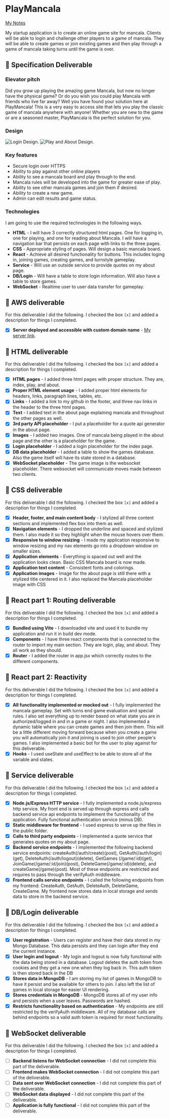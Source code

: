 # PlayMancala

[My Notes](notes.md)

My startup application is to create an online game site for mancala. Clients will be able to login and challenge other players to a game of mancala. They will be able to create games or join existing games and then play through a game of mancala taking turns until the game is over.

## 🚀 Specification Deliverable

### Elevator pitch

Did you grow up playing the amazing game Mancala, but now no longer have the physical game? Or do you wish you could play Mancala with friends who live far away? Well you have found your solution here at PlayMancala! This is a very easy to access site that lets you play the classic game of mancala anywhere with anyone! Whether you are new to the game or are a seasoned master, PlayMancala is the perfect solution for you.

### Design

![Login Design.](Resources/login.png)
![Play and About Design.](Resources/play-about.png)

### Key features

- Secure login over HTTPS
- Ability to play against other online players
- Ability to see a mancala board and play through to the end.
- Mancala rules will be developed into the game for greater ease of play.
- Ability to see other mancala games and join them if desired.
- Ability to create a new game.
- Admin can edit results and game status.

### Technologies

I am going to use the required technologies in the following ways.

- **HTML** - I will have 3 correctly structured html pages. One for logging in, one for playing, and one for reading about Mancala. I will have a navigation bar that persists on each page with links to the three pages.
- **CSS** - Appropriate styling of pages. Will design a basic mancala board.
- **React** - Achieve all desired functionality for buttons. This includes loging in, joining games, creating games, and turnstyle gameplay.
- **Service** - Will use an outside service to provide quotes on my about page.
- **DB/Login** - Will have a table to store login information. Will also have a table to store games.
- **WebSocket** - Realtime user to user data transfer for gameplay.

## 🚀 AWS deliverable

For this deliverable I did the following. I checked the box `[x]` and added a description for things I completed.

- [X] **Server deployed and accessible with custom domain name** - [My server link](https://jjohns-byu.click).

## 🚀 HTML deliverable

For this deliverable I did the following. I checked the box `[x]` and added a description for things I completed.


- [X] **HTML pages** - I added three html pages with proper structure. They are, index, play, and about. 
- [X] **Proper HTML element usage** - I added proper html elements for headers, links, paragraph lines, tables, etc.
- [X] **Links** - I added a link to my github in the footer, and three nav links in the header to the three html pages.
- [X] **Text** - I added text in the about page explaining mancala and throughout the other pages as well.
- [X] **3rd party API placeholder** - I put a placeholder for a quote api generator in the about page.
- [X] **Images** - I added two images. One of mancala being played in the about page and the other is a placeholder for the game.
- [X] **Login placeholder** - I added a login placeholder for the index page.
- [X] **DB data placeholder** - I added a table to show the games database. Also the game itself will have its state stored in a database.
- [X] **WebSocket placeholder** - The game image is the websocket placeholder. There websocket will communicate moves made between two clients.

## 🚀 CSS deliverable

For this deliverable I did the following. I checked the box `[x]` and added a description for things I completed.

- [X] **Header, footer, and main content body** - I stylized all three content sections and implemented flex box into them as well.
- [X] **Navigation elements** - I dropped the underline and spaced and stylized them. I also made it so they highlight when the mouse hovers over them.
- [X] **Responsive to window resizing** - I made my application responsive to window resizing and my nav elements go into a dropdown window on smaller sizes.
- [X] **Application elements** - Everything is spaced out well and the application looks clean. Basic CSS Mancala board is now made.
- [X] **Application text content** - Consistent fonts and colorings.
- [X] **Application images** - Image for the about page is still there with a stylized title centered in it. I also replaced the Mancala placeholder image with CSS

## 🚀 React part 1: Routing deliverable

For this deliverable I did the following. I checked the box `[x]` and added a description for things I completed.

- [X] **Bundled using Vite** - I downloaded vite and used it to bundle my application and run it in build dev mode.
- [X] **Components** - I have three react components that is connected to the router to import my main section. They are login, play, and about. They all work as they should.
- [X] **Router** - I added the router in app.jsx which correctly routes to the different components.

## 🚀 React part 2: Reactivity

For this deliverable I did the following. I checked the box `[x]` and added a description for things I completed.

- [X] **All functionality implemented or mocked out** - I fully implemented the mancala gameplay. Set with turns end game evaluation and special rules. I also set everything up to render based on what state you are in authorized/logged in and in a game or night. I also implemented a dynamic table where you can create games and then join them. This will be a little different moving forward because when you create a game you will automatically join it and joining is used to join other people's games. I also implemented a basic bot for the user to play against for this deliverable.
- [X] **Hooks** - I used useState and useEffect to be able to store all of the variable and states.

## 🚀 Service deliverable

For this deliverable I did the following. I checked the box `[x]` and added a description for things I completed.

- [X] **Node.js/Express HTTP service** - I fully implemented a node.js/express http service. My front end is served up through express and calls backend service api endpoints to implement the functionality of the application. Fully functional authentication service (minus DB).
- [X] **Static middleware for frontend** - I used express to serve up the files in the public folder.
- [X] **Calls to third party endpoints** - I implemented a quote service that generates quotes on my about page.
- [X] **Backend service endpoints** - I implemented the following backend service endpoints: createAuth(/auth/create)(post), GetAuth(/auth/login)(get), DeleteAuth(/auth/logout)(delete), GetGames (/game/:id)(get), JoinGame(/game/:id/join)(post), DeleteGame(/game/:id)(delete), and createGame(/game)(post). Most of these endpoints are restricted and requires to pass through the verifyAuth middleware.
- [X] **Frontend calls service endpoints** - I called the following endpoints from my frontend: CreateAuth, GetAuth, DeleteAuth, DeleteGame, CreateGame. My frontend now stores data in local storage and sends data to store in the backend service. 

## 🚀 DB/Login deliverable

For this deliverable I did the following. I checked the box `[x]` and added a description for things I completed.

- [X] **User registration** - Users can register and have their data stored in my Mongo Database. This data persists and they can login after they end the current instance.
- [X] **User login and logout** - My login and logout is now fully functional with the data being stored in a database. Logout deletes the auth token from cookies and they get a new one when they log back in. This auth token is then stored back in the DB
- [X] **Stores data in MongoDB** - I am storing my list of games in MongoDB to have it persist and be available for others to join. I also left the list of games in local storage for easier UI rendering.
- [X] **Stores credentials in MongoDB** - MongoDB stores all of my user info and persists when a user leaves. Passwords are hashed.
- [X] **Restricts functionality based on authentication** - My endpoints are still restricted by the verifyAuth middleware. All of my database calls are behind endpoints so a valid auth token is required for most functionality.

## 🚀 WebSocket deliverable

For this deliverable I did the following. I checked the box `[x]` and added a description for things I completed.

- [ ] **Backend listens for WebSocket connection** - I did not complete this part of the deliverable.
- [ ] **Frontend makes WebSocket connection** - I did not complete this part of the deliverable.
- [ ] **Data sent over WebSocket connection** - I did not complete this part of the deliverable.
- [ ] **WebSocket data displayed** - I did not complete this part of the deliverable.
- [ ] **Application is fully functional** - I did not complete this part of the deliverable.
